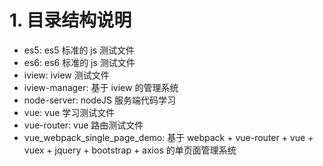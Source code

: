 

# 1. 目录结构说明
- es5: es5 标准的 js 测试文件
- es6: es6 标准的 js 测试文件
- iview: iview 测试文件
- iview-manager: 基于 iview 的管理系统
- node-server: nodeJS 服务端代码学习
- vue: vue 学习测试文件
- vue-router: vue 路由测试文件
- vue_webpack_single_page_demo: 基于 webpack + vue-router + vue + vuex + jquery + bootstrap + axios 的单页面管理系统
